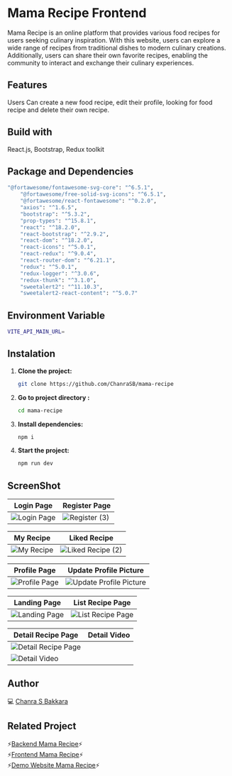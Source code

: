 # Mama Recipe Frontend 
Mama Recipe is an online platform that provides various food recipes for users seeking culinary inspiration. With this website, users can explore a wide range of recipes from traditional dishes to modern culinary creations. Additionally, users can share their own favorite recipes, enabling the community to interact and exchange their culinary experiences.

## Features
Users Can create a new food recipe, edit their profile, looking for food recipe and delete their own recipe.

## Build with
React.js, Bootstrap, Redux toolkit

## Package and Dependencies
```bash
"@fortawesome/fontawesome-svg-core": "^6.5.1",
    "@fortawesome/free-solid-svg-icons": "^6.5.1",
    "@fortawesome/react-fontawesome": "^0.2.0",
    "axios": "^1.6.5",
    "bootstrap": "^5.3.2",
    "prop-types": "^15.8.1",
    "react": "^18.2.0",
    "react-bootstrap": "^2.9.2",
    "react-dom": "^18.2.0",
    "react-icons": "^5.0.1",
    "react-redux": "^9.0.4",
    "react-router-dom": "^6.21.1",
    "redux": "^5.0.1",
    "redux-logger": "^3.0.6",
    "redux-thunk": "^3.1.0",
    "sweetalert2": "^11.10.3",
    "sweetalert2-react-content": "^5.0.7"
```

## Environment Variable
```bash
VITE_API_MAIN_URL= 
```

## Instalation
1. **Clone the project:**
   ```sh
   git clone https://github.com/ChanraSB/mama-recipe

2. **Go to project directory :**
   ```sh
   cd mama-recipe

3. **Install dependencies:**
   ```sh
   npm i
4. **Start the project:**
   ```sh
   npm run dev
## ScreenShot
| Login Page | Register Page |
|------------|---------------|
| ![Login Page](https://github.com/ChanraSB/mama-recipe/assets/151555550/23bf0f2e-be5a-4f80-9e28-953405375bdf) | ![Register (3)](https://github.com/ChanraSB/mama-recipe/assets/151555550/52fceb42-d5df-450c-88c9-7fbf97cf9b0d) |

| My Recipe | Liked Recipe |
|------------|---------------|
| ![My Recipe](https://github.com/ChanraSB/mama-recipe/assets/151555550/8b9c283e-4707-4a6f-a9b2-d377559731d1) | ![Liked Recipe (2)](https://github.com/ChanraSB/mama-recipe/assets/151555550/ecf46bb8-890c-4edf-93fc-6715e29dec89) |

| Profile Page | Update Profile Picture |
|------------|---------------|
| ![Profile Page](https://github.com/ChanraSB/mama-recipe/assets/151555550/086b6a2b-7733-40ef-97ee-6b2437c3d35a) | ![Update Profile Picture](https://github.com/ChanraSB/mama-recipe/assets/151555550/f72cadec-0b61-49b2-9390-d272c7d9e852) |

| Landing Page | List Recipe Page |
|------------|---------------|
| ![Landing Page](https://github.com/ChanraSB/mama-recipe/assets/151555550/4ae1441e-9163-4cf4-a015-d0dfb59fd4fa) | ![List Recipe Page](https://github.com/ChanraSB/mama-recipe/assets/151555550/8158cbca-a368-44d8-afb9-303d7e9d6b9f) |

| Detail Recipe Page | Detail Video |
|------------|---------------|
| ![Detail Recipe Page](https://github.com/ChanraSB/mama-recipe/assets/151555550/58119921-ef93-4eee-b7bd-bd926045cb10) |
![Detail Video](https://github.com/ChanraSB/mama-recipe/assets/151555550/9fd7667d-47e0-4e62-b092-5220dd0ccaee) |





## Author
💻 [Chanra S Bakkara](https://github.com/ChanraSB)

## Related Project
⚡[Backend Mama Recipe](https://github.com/ChanraSB/chanra-s-bakkara)⚡<br>
⚡[Frontend Mama Recipe](https://github.com/ChanraSB/mama-recipe)⚡ <br>
⚡[Demo Website Mama Recipe](https://mama-recipe-two.vercel.app/)⚡



